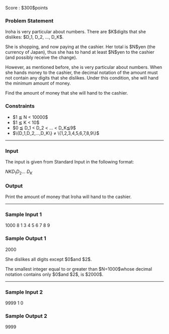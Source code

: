 
<div>

<span>

<span>

<p>
Score : $300$points
</p>

<div>

<section>

### **Problem Statement**

<p>
Iroha is very particular about numbers. There are $K$digits that she dislikes: $D_1, D_2, ..., D_K$.
</p>

<p>
She is shopping, and now paying at the cashier.
Her total is $N$yen (the currency of Japan), thus she has to hand at least $N$yen to the cashier (and possibly receive the change).
</p>

<p>
However, as mentioned before, she is very particular about numbers. When she hands money to the cashier, the decimal notation of the amount must not contain any digits that she dislikes. Under this condition, she will hand the minimum amount of money.
</p>

<p>
Find the amount of money that she will hand to the cashier.
</p>

</section>

</div>

<div>

<section>

### **Constraints**

<ul>

<li>
$1 ≦ N < 10000$
</li>

<li>
$1 ≦ K < 10$
</li>

<li>
$0 ≦ D_1 < D_2 < … < D_K≦9$
</li>

<li>
$\{D_1,D_2,...,D_K\} ≠ \{1,2,3,4,5,6,7,8,9\}$
</li>

</ul>

</section>

</div>

---

<div>

<div>

<section>

### **Input**

<p>
The input is given from Standard Input in the following format:
</p>

<div>

$N$$K$$D_1$$D_2$… $D_K$
</div>

</section>

</div>

<div>

<section>

### **Output**

<p>
Print the amount of money that Iroha will hand to the cashier.
</p>

</section>

</div>

</div>

---

<div>

<section>

### **Sample Input 1**

<div>

1000 8
1 3 4 5 6 7 8 9

</div>

</section>

</div>

<div>

<section>

### **Sample Output 1**

<div>

2000

</div>

<p>
She dislikes all digits except $0$and $2$.
</p>

<p>
The smallest integer equal to or greater than $N=1000$whose decimal notation contains only $0$and $2$, is $2000$.
</p>

</section>

</div>

---

<div>

<section>

### **Sample Input 2**

<div>

9999 1
0

</div>

</section>

</div>

<div>

<section>

### **Sample Output 2**

<div>

9999

</div>

</section>

</div>

</span>

</span>

</div>
